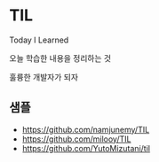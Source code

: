 # TIL

Today I Learned

오늘 학습한 내용을 정리하는 것

훌륭한 개발자가 되자

## 샘플
- https://github.com/namjunemy/TIL
- https://github.com/milooy/TIL
- https://github.com/YutoMizutani/til
